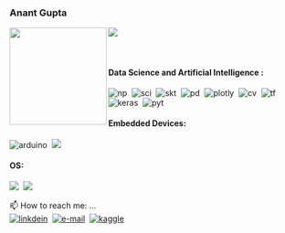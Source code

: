 ### Anant Gupta


<div>
  <img height="170" align="left" src="https://github-readme-stats.vercel.app/api?username=anantgupta129&show_icons=true&include_all_commits=true&theme=gruvbox" />
  <img src="https://github-readme-stats.vercel.app/api/top-langs/?username=anantgupta129&layout=compact&theme=gruvbox" />
</div>

<br>
<br>

#### Data Science and Artificial Intelligence : <br />
![np](https://img.shields.io/badge/Numpy-777BB4?style=for-the-badge&logo=numpy&logoColor=white)&nbsp;
![sci](https://img.shields.io/badge/Scipy-%23150458.svg?style=for-the-badge&logo=scipy&logoColor=white)&nbsp;
![skt](https://img.shields.io/badge/scikit_learn-F7931E?style=for-the-badge&logo=scikit-learn&logoColor=white)&nbsp;
![pd](https://img.shields.io/badge/Pandas-2C2D72?style=for-the-badge&logo=pandas&logoColor=white)&nbsp;
![plotly](https://img.shields.io/badge/Plotly-239120?style=for-the-badge&logo=plotly&logoColor=white)&nbsp;
![cv](https://img.shields.io/badge/OpenCV-27338e?style=for-the-badge&logo=OpenCV&logoColor=white)&nbsp;
![tf](https://img.shields.io/badge/TensorFlow-FF6F00?style=for-the-badge&logo=TensorFlow&logoColor=white)&nbsp;
![keras](https://img.shields.io/badge/Keras-D00000?style=for-the-badge&logo=Keras&logoColor=white)&nbsp;
![pyt](https://img.shields.io/badge/PyTorch-EE4C2C?style=for-the-badge&logo=PyTorch&logoColor=white)&nbsp;

#### Embedded Devices:  <br />
![arduino](https://img.shields.io/badge/Raspberry%20Pi-A22846?style=for-the-badge&logo=Raspberry%20Pi&logoColor=white)&nbsp;
![](https://img.shields.io/badge/Arduino-00979D?style=for-the-badge&logo=Arduino&logoColor=white)&nbsp;
![]()&nbsp;

#### OS:  <br />
![](https://img.shields.io/badge/Ubuntu-E95420?style=for-the-badge&logo=ubuntu&logoColor=white)&nbsp;
![](https://img.shields.io/badge/Windows-0078D6?style=for-the-badge&logo=windows&logoColor=white)&nbsp;

📫 How to reach me: ... <br />
[![linkdein](https://img.shields.io/badge/LinkedIn-0077B5?style=for-the-badge&logo=linkedin&logoColor=white)](https://www.linkedin.com/in/anant-gupta-03a0ba1a5/)&nbsp;
[![e-mail](https://img.shields.io/badge/Gmail-D14836?style=for-the-badge&logo=gmail&logoColor=white)](mailto:anantgupta129@gmail.com)&nbsp;
[![kaggle](https://img.shields.io/badge/Kaggle-20BEFF?style=for-the-badge&logo=Kaggle&logoColor=white)](https://www.kaggle.com/anantgupt)&nbsp;
<!--
**anantgupta129/anantgupta129** is a ✨ _special_ ✨ repository because its `README.md` (this file) appears on your GitHub profile.

Here are some ideas to get you started:

- 🔭 I’m currently working on ...
- 🌱 I’m currently learning ...
- 👯 I’m looking to collaborate on ...
- 🤔 I’m looking for help with ...
- 💬 Ask me about ...
- 
- 😄 Pronouns: ...
- ⚡ Fun fact: ...
-->
